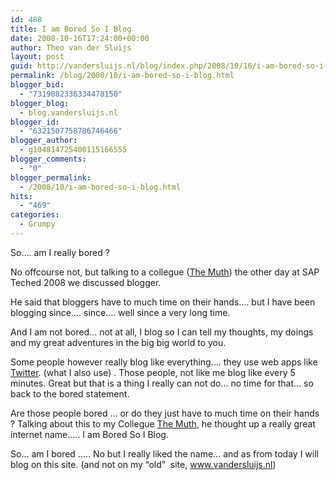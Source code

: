 ```yaml
---
id: 488
title: I am Bored So I Blog
date: 2008-10-16T17:24:00+00:00
author: Theo van der Sluijs
layout: post
guid: http://vandersluijs.nl/blog/index.php/2008/10/16/i-am-bored-so-i-blog/
permalink: /blog/2008/10/i-am-bored-so-i-blog.html
blogger_bid:
  - "7319082336334478150"
blogger_blog:
  - blog.vandersluijs.nl
blogger_id:
  - "6321507758786746466"
blogger_author:
  - g104814725400115166555
blogger_comments:
  - "0"
blogger_permalink:
  - /2008/10/i-am-bored-so-i-blog.html
hits:
  - "469"
categories:
  - Grumpy
---
```

So&#8230;. am I really bored ?

No offcourse not, but talking to a collegue (<a href="http://www.themuth.com/" target="_blank">The Muth</a>) the other day at SAP Teched 2008 we discussed blogger.

He said that bloggers have to much time on their hands&#8230;. but I have been blogging since&#8230;. since&#8230;. well since a very long time.

And I am not bored&#8230; not at all, I blog so I can tell my thoughts, my doings and my great adventures in the big big world to you.

Some people however really blog like everything&#8230;. they use web apps like <a href="http://www.twitter.com/" target="_blank">Twitter</a>. (what I also use) . Those people, not like me blog like every 5 minutes. Great but that is a thing I really can not do&#8230; no time for that&#8230; so back to the bored statement.

Are those people bored &#8230; or do they just have to much time on their hands ? Talking about this to my Collegue <a href="http://www.themuth.com/" target="_blank">The Muth</a>, he thought up a really great internet name&#8230;.. I am Bored So I Blog.

So&#8230; am I bored &#8230;.. No but I really liked the name&#8230; and as from today I will blog on this site. (and not on my &#8220;old&#8221;  site, <a href="https://vandersluijs.nl/" target="_blank">www.vandersluijs.nl</a>)

<a name="more"></a>